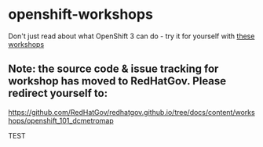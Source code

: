 # openshift-workshops
Don't just read about what OpenShift 3 can do - try it for yourself with [these workshops][1]

[1]: http://redhatgov.io/workshops/openshift_101_dcmetromap/


## Note: the source code & issue tracking for workshop has moved to RedHatGov.  Please redirect yourself to:
https://github.com/RedHatGov/redhatgov.github.io/tree/docs/content/workshops/openshift_101_dcmetromap

TEST
